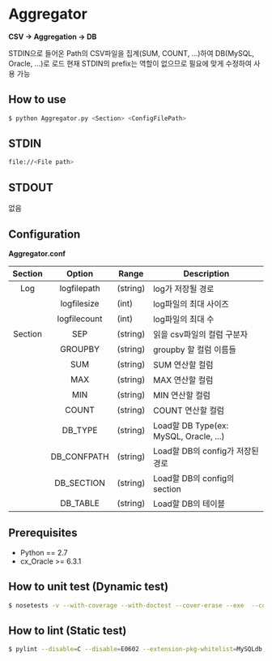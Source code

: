 # Aggregator

**CSV -> Aggregation -> DB**

STDIN으로 들어온 Path의 CSV파일을 집계(SUM, COUNT, ...)하여 DB(MySQL, Oracle, ...)로 로드
현재 STDIN의 prefix는 역할이 없으므로 필요에 맞게 수정하여 사용 가능

## How to use
```Bash
$ python Aggregator.py <Section> <ConfigFilePath>
```

## STDIN
```Bash
file://<File path>
```

## STDOUT
없음

## Configuration

**Aggregator.conf**

|Section|Option|Range|Description|
|:------:|:-------------:|-----------|-----------------------------|
|Log    |logfilepath    | (string) |  log가 저장될 경로           |
|          |logfilesize     | (int)      |   log파일의 최대 사이즈   |
|          |logfilecount  | (int)      |   log파일의 최대 수          |
|Section| SEP   |(string)| 읽을 csv파일의 컬럼 구분자        |
|| GROUPBY   |(string)| groupby 할 컬럼 이름들      |
|| SUM   |(string)| SUM 연산할 컬럼   |
|| MAX   |(string)| MAX 연산할 컬럼       |
|| MIN   |(string)| MIN 연산할 컬럼      |
|| COUNT   |(string)| COUNT 연산할 컬럼     |
|| DB_TYPE   |(string)| Load할 DB Type(ex: MySQL, Oracle, ...)    |
|| DB_CONFPATH   |(string)| Load할 DB의 config가 저장된 경로   |
|| DB_SECTION   |(string)| Load할 DB의 config의 section        |
|| DB_TABLE   |(string)| Load할 DB의 테이블   |

## Prerequisites
- Python == 2.7
- cx_Oracle >= 6.3.1

## How to unit test (Dynamic test)
```Bash
$ nosetests -v --with-coverage --with-doctest --cover-erase --exe  --cover-package=. tests/*.py
```

## How to lint (Static test)
```Bash
$ pylint --disable=C --disable=E0602 --extension-pkg-whitelist=MySQLdb,cx_Oracle --generated-members=message,code,ProgrammingError,OperationalError --msg-template='{path}:{line}:[{msg_id}({symbol}),{obj}]{msg}' *.py
```
